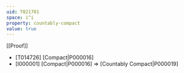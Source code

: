 ```yaml
---
uid: T021701
space: i^i
property: countably-compact
value: true
---
```

[[Proof]]

* [T014726] [Compact|P000016]
* [I000001] [Compact|P000016] => [Countably Compact|P000019]

